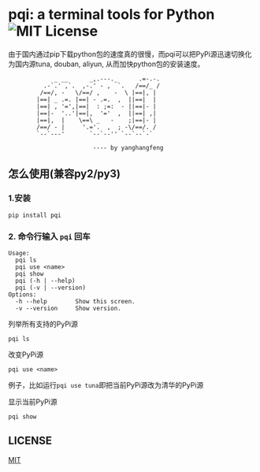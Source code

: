 # pqi: a terminal tools for Python  ![MIT License][license-badge]

由于国内通过pip下载python包的速度真的很慢，而pqi可以把PyPi源迅速切换化为国内源tuna, douban, aliyun, 从而加快python包的安装速度。

```
             _ __      _,.---._      .=-.-.
          .-`.' ,`.  ,-.' - ,  `.   /==/_ /
         /==/, -   \/==/ ,    -  \ |==|, |  
        |==| _ .=. |==| - .=.  ,  ||==|  |  
        |==| , '=',|==|  : ;=:  - ||==|- |  
        |==|-  '..'|==|,  '='  ,  ||==| ,|  
        |==|,  |    \==\ _   -    ;|==|- |  
        /==/ - |     '.='.  ,  ; -\/==/. /  
        `--`---'       `--`--'' `--`--`-`   

                        ---- by yanghangfeng

```

## 怎么使用(兼容py2/py3)
### 1.安装
```
pip install pqi
```


### 2. 命令行输入 `pqi` 回车
```
Usage:
  pqi ls
  pqi use <name>
  pqi show
  pqi (-h | --help)
  pqi (-v | --version)
Options:
  -h --help        Show this screen.
  -v --version     Show version.
```
列举所有支持的PyPi源
```
pqi ls
```

改变PyPi源
```
pqi use <name>
```
例子，比如运行`pqi use tuna`即把当前PyPi源改为清华的PyPi源

显示当前PyPi源

```
pqi show
```

## LICENSE
[MIT](https://github.com/Fenghuapiao/PyQuickInstall/blob/master/LICENSE)

[license-badge]:   https://img.shields.io/badge/license-MIT-007EC7.svg
